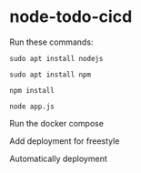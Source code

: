 # node-todo-cicd

Run these commands:


`sudo apt install nodejs`


`sudo apt install npm`


`npm install`

`node app.js`

Run the docker compose

Add deployment for freestyle

Automatically deployment

